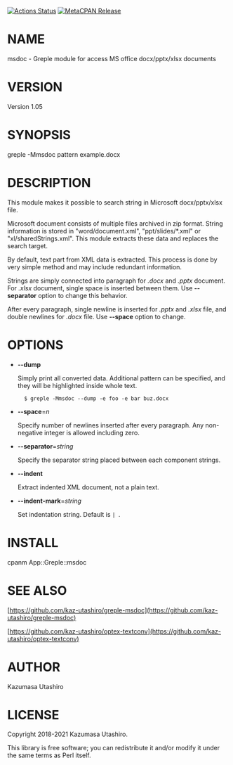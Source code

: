 [![Actions Status](https://github.com/kaz-utashiro/greple-msdoc/workflows/test/badge.svg)](https://github.com/kaz-utashiro/greple-msdoc/actions) [![MetaCPAN Release](https://badge.fury.io/pl/App-Greple-msdoc.svg)](https://metacpan.org/release/App-Greple-msdoc)
# NAME

msdoc - Greple module for access MS office docx/pptx/xlsx documents

# VERSION

Version 1.05

# SYNOPSIS

greple -Mmsdoc pattern example.docx

# DESCRIPTION

This module makes it possible to search string in Microsoft
docx/pptx/xlsx file.

Microsoft document consists of multiple files archived in zip format.
String information is stored in "word/document.xml",
"ppt/slides/\*.xml" or "xl/sharedStrings.xml".  This module extracts
these data and replaces the search target.

By default, text part from XML data is extracted.  This process is
done by very simple method and may include redundant information.

Strings are simply connected into paragraph for _.docx_ and _.pptx_
document.  For _.xlsx_ document, single space is inserted between
them.  Use **--separator** option to change this behavior.

After every paragraph, single newline is inserted for _.pptx_ and
_.xlsx_ file, and double newlines for _.docx_ file.  Use
**--space** option to change.

# OPTIONS

- **--dump**

    Simply print all converted data.  Additional pattern can be specified,
    and they will be highlighted inside whole text.

        $ greple -Mmsdoc --dump -e foo -e bar buz.docx

- **--space**=_n_

    Specify number of newlines inserted after every paragraph.  Any
    non-negative integer is allowed including zero.

- **--separator**=_string_

    Specify the separator string placed between each component strings.

- **--indent**

    Extract indented XML document, not a plain text.

- **--indent-mark**=_string_

    Set indentation string.  Default is `| `.

# INSTALL

cpanm App::Greple::msdoc

# SEE ALSO

[https://github.com/kaz-utashiro/greple-msdoc](https://github.com/kaz-utashiro/greple-msdoc)

[https://github.com/kaz-utashiro/optex-textconv](https://github.com/kaz-utashiro/optex-textconv)

# AUTHOR

Kazumasa Utashiro

# LICENSE

Copyright 2018-2021 Kazumasa Utashiro.

This library is free software; you can redistribute it and/or modify
it under the same terms as Perl itself.
